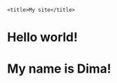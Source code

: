 <!DOCTYPE html>
<html lang="en">
<head>
	
	<title>My site</title>
</head>
<body>
  <h1> Hello world! </h1>
  <h1> My name is Dima! </h1>
</body>
</html>
